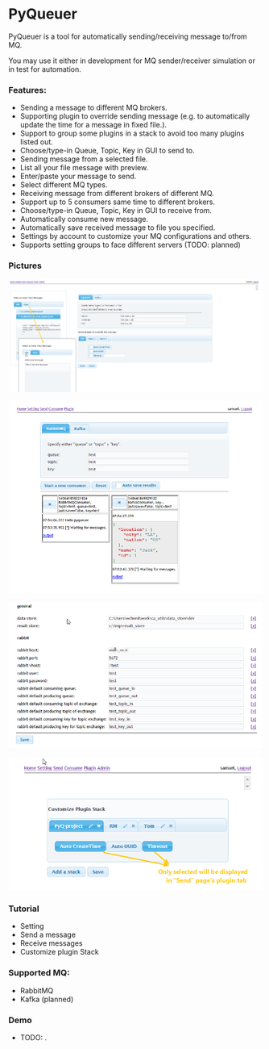 # PyQueuer

PyQueuer is a tool for automatically sending/receiving message to/from MQ.

You may use it either in development for MQ sender/receiver simulation or in test for automation.


### Features:

* Sending a message to different MQ brokers.
* Supporting plugin to override sending message (e.g. to automatically update the time for a message in fixed file.).
* Support to group some plugins in a stack to avoid too many plugins listed out.
* Choose/type-in Queue, Topic, Key in GUI to send to.
* Sending message from a selected file.
* List all your file message with preview.
* Enter/paste your message to send.
* Select different MQ types.
* Receiving message from different brokers of different MQ.
* Support up to 5 consumers same time to different brokers.
* Choose/type-in Queue, Topic, Key in GUI to receive from.
* Automatically consume new message.
* Automatically save received message to file you specified.
* Settings by account to customize your MQ configurations and others.
* Supports setting groups to face different servers (TODO: planned)


### Pictures


![Send Page](docs/readme/send.png)

![Receive Page](docs/readme/receive.png)

![Setting Page](docs/readme/setting.png)

![Plugin Page](docs/readme/plugin.png)


### Tutorial

* Setting
* Send a message
* Receive messages
* Customize plugin Stack


### Supported MQ:

* RabbitMQ
* Kafka (planned)


### Demo

* TODO: <link to demo>.